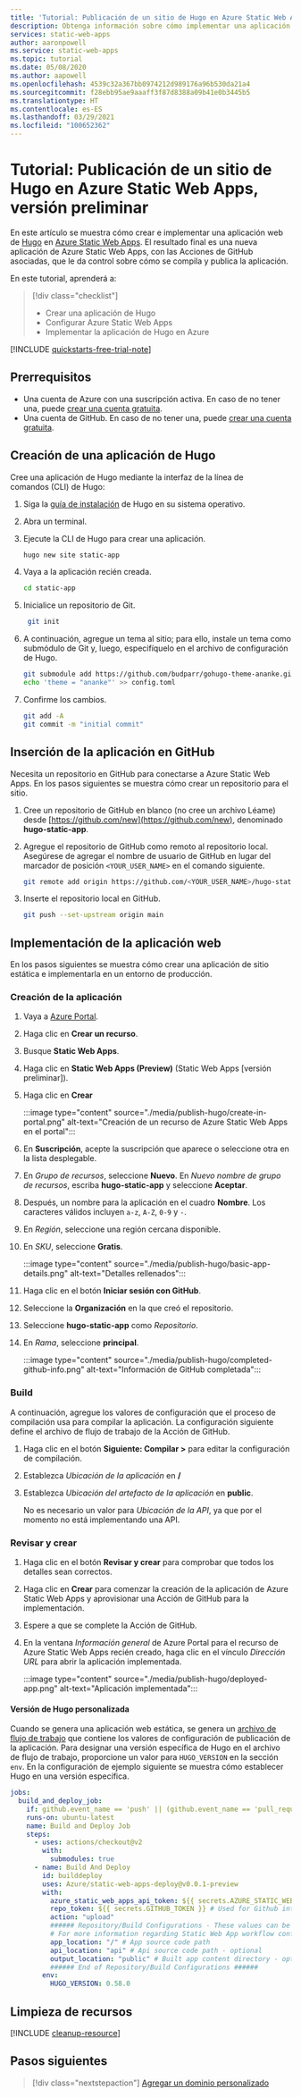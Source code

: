 ```yaml
---
title: 'Tutorial: Publicación de un sitio de Hugo en Azure Static Web Apps'
description: Obtenga información sobre cómo implementar una aplicación de Hugo en Azure Static Web Apps.
services: static-web-apps
author: aaronpowell
ms.service: static-web-apps
ms.topic: tutorial
ms.date: 05/08/2020
ms.author: aapowell
ms.openlocfilehash: 4539c32a367bb0974212d989176a96b530da21a4
ms.sourcegitcommit: f28ebb95ae9aaaff3f87d8388a09b41e0b3445b5
ms.translationtype: HT
ms.contentlocale: es-ES
ms.lasthandoff: 03/29/2021
ms.locfileid: "100652362"
---
```

# <a name="tutorial-publish-a-hugo-site-to-azure-static-web-apps-preview"></a>Tutorial: Publicación de un sitio de Hugo en Azure Static Web Apps, versión preliminar

En este artículo se muestra cómo crear e implementar una aplicación web de [Hugo](https://gohugo.io/) en [Azure Static Web Apps](overview.md). El resultado final es una nueva aplicación de Azure Static Web Apps, con las Acciones de GitHub asociadas, que le da control sobre cómo se compila y publica la aplicación.

En este tutorial, aprenderá a:

> [!div class="checklist"]
>
> - Crear una aplicación de Hugo
> - Configurar Azure Static Web Apps
> - Implementar la aplicación de Hugo en Azure

[!INCLUDE [quickstarts-free-trial-note](../../includes/quickstarts-free-trial-note.md)]

## <a name="prerequisites"></a>Prerrequisitos

- Una cuenta de Azure con una suscripción activa. En caso de no tener una, puede [crear una cuenta gratuita](https://azure.microsoft.com/free/).
- Una cuenta de GitHub. En caso de no tener una, puede [crear una cuenta gratuita](https://github.com/join).

## <a name="create-a-hugo-app"></a>Creación de una aplicación de Hugo

Cree una aplicación de Hugo mediante la interfaz de la línea de comandos (CLI) de Hugo:

1. Siga la [guía de instalación](https://gohugo.io/getting-started/installing/) de Hugo en su sistema operativo.

1. Abra un terminal.

1. Ejecute la CLI de Hugo para crear una aplicación.

   ```bash
   hugo new site static-app
   ```

1. Vaya a la aplicación recién creada.

   ```bash
   cd static-app
   ```

1. Inicialice un repositorio de Git.

   ```bash
    git init
   ```

1. A continuación, agregue un tema al sitio; para ello, instale un tema como submódulo de Git y, luego, especifíquelo en el archivo de configuración de Hugo.

   ```bash
   git submodule add https://github.com/budparr/gohugo-theme-ananke.git themes/ananke
   echo 'theme = "ananke"' >> config.toml
   ```

1. Confirme los cambios.

   ```bash
   git add -A
   git commit -m "initial commit"
   ```

## <a name="push-your-application-to-github"></a>Inserción de la aplicación en GitHub

Necesita un repositorio en GitHub para conectarse a Azure Static Web Apps. En los pasos siguientes se muestra cómo crear un repositorio para el sitio.

1. Cree un repositorio de GitHub en blanco (no cree un archivo Léame) desde [https://github.com/new](https://github.com/new), denominado **hugo-static-app**.

1. Agregue el repositorio de GitHub como remoto al repositorio local. Asegúrese de agregar el nombre de usuario de GitHub en lugar del marcador de posición `<YOUR_USER_NAME>` en el comando siguiente.

   ```bash
   git remote add origin https://github.com/<YOUR_USER_NAME>/hugo-static-app
   ```

1. Inserte el repositorio local en GitHub.

   ```bash
   git push --set-upstream origin main
   ```

## <a name="deploy-your-web-app"></a>Implementación de la aplicación web

En los pasos siguientes se muestra cómo crear una aplicación de sitio estática e implementarla en un entorno de producción.

### <a name="create-the-application"></a>Creación de la aplicación

1. Vaya a [Azure Portal](https://portal.azure.com).
1. Haga clic en **Crear un recurso**.
1. Busque **Static Web Apps**.
1. Haga clic en **Static Web Apps (Preview)** (Static Web Apps [versión preliminar]).
1. Haga clic en **Crear**

   :::image type="content" source="./media/publish-hugo/create-in-portal.png" alt-text="Creación de un recurso de Azure Static Web Apps en el portal":::

1. En **Suscripción**, acepte la suscripción que aparece o seleccione otra en la lista desplegable.

1. En _Grupo de recursos_, seleccione **Nuevo**. En _Nuevo nombre de grupo de recursos_, escriba **hugo-static-app** y seleccione **Aceptar**.

1. Después, un nombre para la aplicación en el cuadro **Nombre**. Los caracteres válidos incluyen `a-z`, `A-Z`, `0-9` y `-`.

1. En _Región_, seleccione una región cercana disponible.

1. En _SKU_, seleccione **Gratis**.

   :::image type="content" source="./media/publish-hugo/basic-app-details.png" alt-text="Detalles rellenados":::

1. Haga clic en el botón **Iniciar sesión con GitHub**.

1. Seleccione la **Organización** en la que creó el repositorio.

1. Seleccione **hugo-static-app** como _Repositorio_.

1. En _Rama_, seleccione **principal**.

   :::image type="content" source="./media/publish-hugo/completed-github-info.png" alt-text="Información de GitHub completada":::

### <a name="build"></a>Build

A continuación, agregue los valores de configuración que el proceso de compilación usa para compilar la aplicación. La configuración siguiente define el archivo de flujo de trabajo de la Acción de GitHub.

1. Haga clic en el botón **Siguiente: Compilar >** para editar la configuración de compilación.

1. Establezca _Ubicación de la aplicación_ en **/**

1. Establezca _Ubicación del artefacto de la aplicación_ en **public**.

   No es necesario un valor para _Ubicación de la API_, ya que por el momento no está implementando una API.

### <a name="review-and-create"></a>Revisar y crear

1. Haga clic en el botón **Revisar y crear** para comprobar que todos los detalles sean correctos.

1. Haga clic en **Crear** para comenzar la creación de la aplicación de Azure Static Web Apps y aprovisionar una Acción de GitHub para la implementación.

1. Espere a que se complete la Acción de GitHub.

1. En la ventana _Información general_ de Azure Portal para el recurso de Azure Static Web Apps recién creado, haga clic en el vínculo _Dirección URL_ para abrir la aplicación implementada.

   :::image type="content" source="./media/publish-hugo/deployed-app.png" alt-text="Aplicación implementada":::

#### <a name="custom-hugo-version"></a>Versión de Hugo personalizada

Cuando se genera una aplicación web estática, se genera un [archivo de flujo de trabajo](./github-actions-workflow.md) que contiene los valores de configuración de publicación de la aplicación. Para designar una versión específica de Hugo en el archivo de flujo de trabajo, proporcione un valor para `HUGO_VERSION` en la sección `env`. En la configuración de ejemplo siguiente se muestra cómo establecer Hugo en una versión específica.

```yaml
jobs:
  build_and_deploy_job:
    if: github.event_name == 'push' || (github.event_name == 'pull_request' && github.event.action != 'closed')
    runs-on: ubuntu-latest
    name: Build and Deploy Job
    steps:
      - uses: actions/checkout@v2
        with:
          submodules: true
      - name: Build And Deploy
        id: builddeploy
        uses: Azure/static-web-apps-deploy@v0.0.1-preview
        with:
          azure_static_web_apps_api_token: ${{ secrets.AZURE_STATIC_WEB_APPS_API_TOKEN }}
          repo_token: ${{ secrets.GITHUB_TOKEN }} # Used for Github integrations (i.e. PR comments)
          action: "upload"
          ###### Repository/Build Configurations - These values can be configured to match you app requirements. ######
          # For more information regarding Static Web App workflow configurations, please visit: https://aka.ms/swaworkflowconfig
          app_location: "/" # App source code path
          api_location: "api" # Api source code path - optional
          output_location: "public" # Built app content directory - optional
          ###### End of Repository/Build Configurations ######
        env:
          HUGO_VERSION: 0.58.0
```

## <a name="clean-up-resources"></a>Limpieza de recursos

[!INCLUDE [cleanup-resource](../../includes/static-web-apps-cleanup-resource.md)]

## <a name="next-steps"></a>Pasos siguientes

> [!div class="nextstepaction"]
> [Agregar un dominio personalizado](custom-domain.md)
